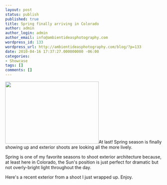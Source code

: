 ```yaml
---
layout: post
status: publish
published: true
title: Spring finally arriving in Colorado
author: admin
author_login: admin
author_email: info@ambientideasphotography.com
wordpress_id: 133
wordpress_url: http://ambientideasphotography.com/blog/?p=133
date: 2010-04-16 17:37:27.000000000 -06:00
categories:
- Showcase
tags: []
comments: []
---
```

<img class="size-medium wp-image-134 alignright" title="Home Exterior " src="http://ambientideasphotography.com/blog/wp-content/uploads/2010/04/01-300x199.jpg" alt="" width="300" height="199" />At last! Spring season is finally showing up and exterior shoots are looking all the more lively.

Spring is one of my favorite seasons to shoot exterior architecture because, at least here in Colorado, the Sun's position is just perfect for dramatic but not overly-bright light throughout the day.

Here's a recent exterior from a shoot I just wrapped up. Enjoy.

